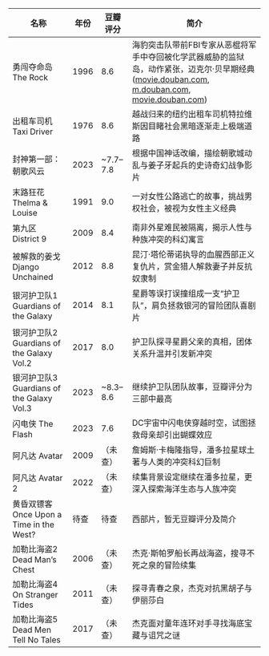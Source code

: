 | 名称  | 年份  | 豆瓣评分 | 简介  |
| --- | --- | --- | --- |
| 勇闯夺命岛 The Rock | 1996 | 8.6 | 海豹突击队带前FBI专家从恶棍将军手中夺回被化学武器威胁的监狱岛，动作紧张，迈克尔·贝早期经典 ([movie.douban.com](https://movie.douban.com/subject/1291992//?utm_source=chatgpt.com "末路狂花Thelma & Louise (1991) - 豆瓣电影"), [m.douban.com](https://m.douban.com/movie/subject/1292728/?utm_source=chatgpt.com "勇闯夺命岛- 电影- 豆瓣"), [movie.douban.com](https://movie.douban.com/subject/1292728//?utm_source=chatgpt.com "勇闯夺命岛The Rock (1996) - 豆瓣电影")) |
| 出租车司机 Taxi Driver | 1976 | 8.6 | 越战归来的纽约出租车司机特拉维斯因目睹社会黑暗逐渐走上极端道路 |
| 封神第一部：朝歌风云 | 2023 | ~7.7–7.8 | 根据中国神话改编，描绘朝歌城动乱与姜子牙起兵的史诗奇幻战争影片 |
| 末路狂花 Thelma & Louise | 1991 | 9.0 | 一对女性公路逃亡的故事，挑战男权社会，被视为女性主义经典 |
| 第九区 District 9 | 2009 | 8.4 | 南非外星难民被隔离，揭示人性与种族冲突的科幻寓言 |
| 被解救的姜戈 Django Unchained | 2012 | 8.8 | 昆汀·塔伦蒂诺执导的血腥西部正义复仇片，赏金猎人解救妻子并反抗奴隶制 |
| 银河护卫队1 Guardians of the Galaxy | 2014 | 8.1 | 星爵等误打误撞组成一支“护卫队”，肩负拯救银河的冒险团队喜剧片 |
| 银河护卫队2 Guardians of the Galaxy Vol.2 | 2017 | 8.0 | 护卫队探寻星爵父亲的真相，团体关系升温并引发新冲突 |
| 银河护卫队3 Guardians of the Galaxy Vol.3 | 2023 | ~8.3–8.6 | 继续护卫队团队故事，豆瓣评分为三部中最高 |
| 闪电侠 The Flash | 2023 | 7.6 | DC宇宙中闪电侠穿越时空，试图拯救母亲却引出蝴蝶效应 |
| 阿凡达 Avatar | 2009 | （未查） | 詹姆斯·卡梅隆指导，潘多拉星球土著与人类的冲突科幻巨制 |
| 阿凡达 Avatar 2 | 2022 | （未查） | 续集背景设定继续在潘多拉星，更深入探索海洋生态与人族冲突 |
| 黄昏双镖客 Once Upon a Time in the West? | 待查  | 待查  | 西部片，暂无豆瓣评分及简介 |
| 加勒比海盗2 Dead Man’s Chest | 2006 | （未查） | 杰克·斯帕罗船长再战海盗，搜寻不死之泉的冒险续集 |
| 加勒比海盗4 On Stranger Tides | 2011 | （未查） | 探寻青春之泉，杰克对抗黑胡子与伊丽莎白 |
| 加勒比海盗5 Dead Men Tell No Tales | 2017 | （未查） | 杰克面对童年连环对手寻找海底宝藏与诅咒之谜 |